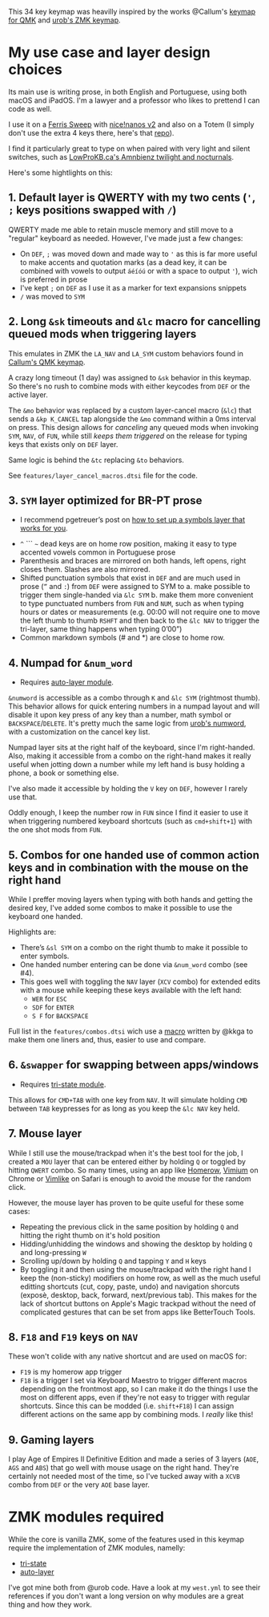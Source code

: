 This 34 key keymap was heavilly inspired by the works @Callum's [keymap for QMK](https://github.com/qmk/qmk_firmware/blob/master/users/callum/readme.md) and [urob's ZMK keymap](https://github.com/urob/zmk-config).

# My use case and layer design choices
 
Its main use is writing prose, in both English and Portuguese, using both macOS and iPadOS. I'm a lawyer and a professor who likes to prettend I can code as well.

I use it on a [Ferris Sweep](https://github.com/davidphilipbarr/Sweep) with [nice!nanos v2](https://nicekeyboards.com/nice-nano) and also on a Totem (I simply don't use the extra 4 keys there, here's that [repo](https://github.com/ldebritto/zmk-config-totem)). 

I find it particularly great to type on when paired with very light and silent switches, such as [LowProKB.ca's Amnbienz twilight and nocturnals](https://lowprokb.ca/products/ambients-silent-choc-switches).

Here's some hightlights on this:

## 1. Default layer is QWERTY with my two cents (`'`, `;` keys positions swapped with `/`)

QWERTY made me able to retain muscle memory and still move to a "regular" keyboard as needed. However, I've made just a few changes:

- On `DEF`, `;` was moved down and made way to `'` as this is far more useful to make accents and quotation marks (as a dead key, it can be combined with vowels to output `áéíóú` or with a space to output `'`), wich is preferred in prose
- I've kept `;` on `DEF` as I use it as a marker for text expansions snippets
- `/` was moved to `SYM`

## 2. Long `&sk` timeouts and `&lc` macro for cancelling queued mods when triggering layers

This emulates in ZMK the `LA_NAV` and `LA_SYM` custom behaviors found in [Callum's QMK keymap](https://github.com/qmk/qmk_firmware/blob/master/users/callum/readme.md).

A crazy long timeout (1 day) was assigned to `&sk` behavior in this keymap. So there's no rush to combine mods with either keycodes from `DEF` or the active layer.

The `&mo` behavior was replaced by a custom layer-cancel macro (`&lc`) that sends a `&kp K_CANCEL` tap alongside the `&mo` command within a 0ms interval on press. This design allows for _canceling_ any queued mods when invoking `SYM`, `NAV`, of `FUN`, while still _keeps them triggered_ on the release for typing keys that exists only on `DEF` layer.

Same logic is behind the `&tc` replacing `&to` behaviors.

See `features/layer_cancel_macros.dtsi` file for the code.

## 3. `SYM` layer optimized for BR-PT prose

* I recommend pgetreuer’s post on [how to set up a symbols layer that works for you](https://getreuer.info/posts/keyboards/symbol-layer/index.html).

- `^` ``` `~` dead keys are on home row position, making it easy to type accented vowels common in Portuguese prose
- Parenthesis and braces are mirrored on both hands, left opens, right closes them. Slashes are also mirrored.
- Shifted punctuation symbols that exist in `DEF` and are much used in prose (`”` and `:`) from `DEF` were assigned to SYM to 
	a. make possible to trigger them single-handed via `&lc SYM`
	b. make them more convenient to type punctuated numbers from `FUN` and `NUM`, such as when typing hours or dates or measurements (e.g. 00:00 will not require one to move the left thumb to thumb `RSHFT` and then back to the `&lc NAV` to trigger the tri-layer, same thing happens when typing 0’00”)
- Common markdown symbols (# and *) are close to home row.

## 4. Numpad for `&num_word`

* Requires [auto-layer module](https://github.com/urob/zmk-auto-layer).

`&numword` is accessible as a combo through `K` and `&lc SYM` (rightmost thumb). This behavior allows for quick entering numbers in a numpad layout and will disable it upon key press of any key than a number, math symbol or `BACKSPACE`/`DELETE`. It's pretty much the same logic from [urob's numword](https://github.com/urob/zmk-config#numword), with a customization on the cancel key list. 

Numpad layer sits at the right half of the keyboard, since I'm right-handed. Also, making it accessible from a combo on the right-hand makes it really useful when jotting down a number while my left hand is busy holding a phone, a book or something else.

I've also made it accessible by holding the `V` key on `DEF`, however I rarely use that.

Oddly enough, I keep the number row in `FUN` since I find it easier to use it when triggering numbered keyboard shortcuts (such as `cmd+shift+1`) with the one shot mods from `FUN`.

## 5. Combos for one handed use of common action keys and in combination with the mouse on the right hand

While I preffer moving layers when typing with both hands and getting the desired key, I've added some combos to make it possible to use the keyboard one handed.

Highlights are:

- There’s `&sl SYM` on a combo on the right thumb to make it possible to enter symbols.
- One handed number entering can be done via `&num_word` combo (see #4).
- This goes well with toggling the `NAV` layer (`XCV` combo) for extended edits with a mouse while keeping these keys available with the left hand:
	- `WER` for `ESC`
	- `SDF` for `ENTER`
	- `S F` for `BACKSPACE`

Full list in the `features/combos.dtsi` wich use a [macro](https://github.com/kkga/zmk-config/blob/master/config/combos.dtsi) written by @kkga to make them one liners and, thus, easier to use and compare.

## 6. `&swapper` for swapping between apps/windows

* Requires [tri-state module](https://github.com/urob/zmk-tri-state).

This allows for `CMD+TAB` with one key from `NAV`. It will simulate holding `CMD` between `TAB` keypresses for as long as you keep the `&lc NAV` key held.

## 7. Mouse layer

While I still use the mouse/trackpad when it's the best tool for the job, I created a `MOU` layer that can be entered either by holding `Q` or toggled by hitting `QWERT` combo. So many times, using an app like [Homerow](https://www.homerow.app/), [Vimium](https://vimium.github.io/) on Chrome or [Vimlike](https://www.jasminestudios.net/vimlike/) on Safari is enough to avoid the mouse for the random click. 

However, the mouse layer has proven to be quite useful for these some cases:

- Repeating the previous click in the same position by holding `Q` and hitting the right thumb on it's hold position
- Hidding/unhidding the windows and showing the desktop by holding `Q` and long-pressing `W`
- Scrolling up/down by holding `Q` and tapping `Y` and `H` keys
- By toggling it and then using the mouse/trackpad with the right hand I keep the (non-sticky) modifiers on home row, as well as the much useful editting shortcuts (cut, copy, paste, undo) and navigation shorcuts (exposè, desktop, back, forward, next/previous tab). This makes for the lack of shortcut buttons on Apple's Magic trackpad without the need of complicated gestures that can be set from apps like BetterTouch Tools.

## 8. `F18` and `F19` keys on `NAV`

These won't colide with any native shortcut and are used on macOS for:

- `F19` is my homerow app trigger
- `F18` is a trigger I set via Keyboard Maestro to trigger different macros depending on the frontmost app, so I can make it do the things I use the most on different apps, even if they're not easy to trigger with regular shortcuts. Since this can be modded (i.e. `shift+F18`) I can assign different actions on the same app by combining mods. I _really_ like this!


## 9. Gaming layers

I play Age of Empires II Definitive Edition and made a series of 3 layers (`AOE`, `AGS` and `ABS`) that go well with mouse usage on the right hand. They're certainly not needed most of the time, so I've tucked away with a `XCVB` combo from `DEF` or the very `AOE` base layer.

# ZMK modules required

While the core is vanilla ZMK, some of the features used in this keymap require the implementation of ZMK modules, namelly:

- [tri-state](https://github.com/urob/zmk-tri-state) 
- [auto-layer](https://github.com/urob/zmk-auto-layer) 

I've got mine both from @urob code. Have a look at my `west.yml` to see their references if you don't want a long version on why modules are a great thing and how they work.
